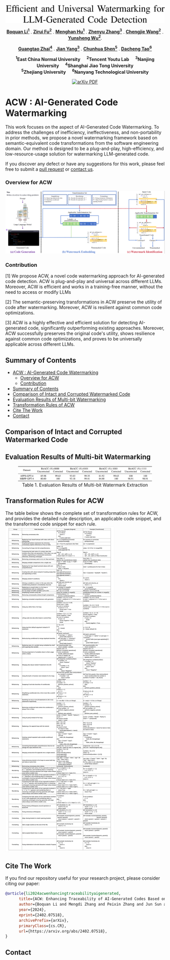 <p align="center">
     <a href="https://arxiv.org/abs/2402.07518">
<img width="765" alt="image" src="assets/title.png">
     </a>
   <p align="center">
    <a href="https://scholar.google.com.hk/citations?user=1yhGS5sAAAAJ&hl=zh-CN"><strong>Boquan Li<sup>1</sup></strong></a>
    .
    <a href="https://zhangzjn.github.io/"><strong>Zirui Fu<sup>2</sup></strong></a>
    .
    <a href="https://scholar.google.com.hk/citations?user=8-Vo9cUAAAAJ&hl=zh-CN"><strong>Menghan Hu<sup>1</sup></strong></a>
    .
    <a href="https://scholar.google.com.hk/citations?hl=zh-CN&user=4daxK2AAAAAJ"><strong>Zhenyu Zhang<sup>3</sup></strong></a>
    .
    <a href="https://scholar.google.com.hk/citations?hl=zh-CN&user=fqte5H4AAAAJ"><strong>Chengjie Wang<sup>2</sup></strong></a>
    .
    <a href="https://github.com/flyingby/Awesome-Deepfake-Generation-and-Detection"><strong>Yunsheng Wu<sup>2</sup></strong></a>.
    <p align="center">
    <a href="https://scholar.google.com.hk/citations?user=E6zbSYgAAAAJ&hl=zh-CN"><strong>Guangtao Zhai<sup>4</sup></strong></a>
    .
    <a href="https://scholar.google.com.hk/citations?hl=zh-CN&user=6CIDtZQAAAAJ"><strong>Jian Yang<sup>3</sup></strong></a>
    .
    <a href="https://scholar.google.com.hk/citations?user=Ljk2BvIAAAAJ&hl=zh-CN&oi=ao"><strong>Chunhua Shen<sup>5</sup></strong></a> 
    .
    <a href="https://scholar.google.com.hk/citations?user=RwlJNLcAAAAJ&hl=zh-CN&oi=ao"><strong>Dacheng Tao<sup>6</sup></strong></a>
</p>
<p align="center">
    <strong><sup>1</sup>East China Normal University</strong> &nbsp;&nbsp;&nbsp; <strong><sup>2</sup>Tencent Youtu Lab</strong> &nbsp;&nbsp;&nbsp; <strong><sup>3</sup>Nanjing University</strong> &nbsp;&nbsp;&nbsp; <strong><sup>4</sup>Shanghai Jiao Tong University</strong>
    <br>
    <strong><sup>5</sup>Zhejiang University</strong>  &nbsp;&nbsp;&nbsp; <strong><sup>6</sup>Nanyang Technological University</strong>
    
<p align="center">
    <a href='https://arxiv.org/abs/2402.07518'>
      <img src='https://img.shields.io/badge/arXiv-PDF-green?style=flat&logo=arXiv&logoColor=green' alt='arXiv PDF'>
         </a>
  

# ACW : AI-Generated Code Watermarking  <a id="acw"></a>

This work focuses on the aspect of AI-Generated Code Watermarking. To address the challenges of inefficiency, ineffectiveness, and non-portability in prior methods, we propose a novel watermarking framework based on semantic-equivalent code transformations from the software engineering domain. Our method is designed to be a plug-and-play, high-efficiency, and low-resource-usage solution for watermarking LLM-generated code.

If you discover any defect or have any suggestions for this work, please feel free to submit a [pull request](https://github.com/flyingby/Awesome-Deepfake-Generation-and-Detection/issues) or [contact us](#contact).

### Overview for ACW

<img src="assets/Overview.png">

###  Contribution

[1]  We propose ACW, a novel code watermarking approach
for AI-generated code detection. ACW is plug-and-play
and universal across different LLMs. Moreover, ACW is
efficient and works in a training-free manner, without the
need to access or modify LLMs

[2]  The semantic-preserving transformations in ACW preserve
the utility of code after watermarking. Moreover, ACW
is resilient against common code optimizations. 

[3]  ACW is a highly effective and efficient solution for detecting AI-generated code, 
significantly outperforming existing approaches. 
Moreover, ACW successfully preserves the original code's utility, 
shows resilience against common code optimizations, 
and proves to be universally applicable across different LLMs.

</p>


## Summary of Contents
- [ACW : AI-Generated Code Watermarking](#acw)
  - [Overview for ACW](#overview-for-acw)
  - [Contribution](#contribution)
- [Summary of Contents](#summary-of-contents)
- [Comparison of Intact and Corrupted Watermarked Code](#comparison-of-intact-and-corrupted-watermarked-code)
- [Evaluation Results of Multi-bit Watermarking](#evaluation-results-of-multi-bit-watermarking)
- [Transformation Rules of ACW](#transformation-rules-of-acw)
- [Cite The Work](#Cite-The-Work)
- [Contact](#contact)


## Comparison of Intact and Corrupted Watermarked Code

## Evaluation Results of Multi-bit Watermarking

<figure>
    <img src="assets/result.png" alt="Evaluation Results of Multi-bit Watermarking">
    <center>
    <figcaption>Table 1. Evaluation Results of Multi-bit Watermark Extraction</figcaption>
    </center>
</figure>


## Transformation Rules for ACW
The table below shows the complete set of transformation rules for ACW, 
and provides the detailed rule description, an applicable code snippet, 
and the transformed code snippet for each rule.
<img src="assets/rules.png">

## Cite The Work
If you find our repository useful for your research project, please consider citing our paper:

```bibtex
@article{li2024acwenhancingtraceabilityaigenerated,
      title={ACW: Enhancing Traceability of AI-Generated Codes Based on Watermarking}, 
      author={Boquan Li and Mengdi Zhang and Peixin Zhang and Jun Sun and Xingmei Wang and Zirui Fu},
      year={2024},
      eprint={2402.07518},
      archivePrefix={arXiv},
      primaryClass={cs.CR},
      url={https://arxiv.org/abs/2402.07518}, 
}
```
## Contact

